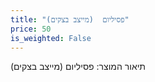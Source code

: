 ```yaml
---
title: "פסיליום  (מייצב בצקים)"
price: 50
is_weighted: False
---
```


תיאור המוצר: פסיליום  (מייצב בצקים)
